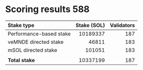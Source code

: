 # Scoring results 588

| Stake type              | Stake (SOL)    | Validators     |
|:------------------------|---------------:|---------------:|
| Performance-based stake | 10189337       | 187            |
| veMNDE directed stake   | 46811          | 183            |
| mSOL directed stake     | 101051         | 183            |
|                         |                |                |
| **Total stake**         | 10337199       | 187            |